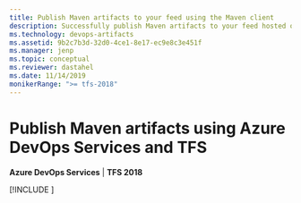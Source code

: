 ```yaml
---
title: Publish Maven artifacts to your feed using the Maven client
description: Successfully publish Maven artifacts to your feed hosted on Azure DevOps Services or Team Foundation Server
ms.technology: devops-artifacts
ms.assetid: 9b2c7b3d-32d0-4ce1-8e17-ec9e8c3e451f
ms.manager: jenp
ms.topic: conceptual
ms.reviewer: dastahel
ms.date: 11/14/2019
monikerRange: ">= tfs-2018"
---
```


# Publish Maven artifacts using Azure DevOps Services and TFS

**Azure DevOps Services** | **TFS 2018**

[!INCLUDE [](../includes/maven/publish.md)]
